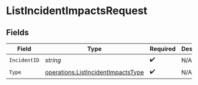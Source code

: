 # ListIncidentImpactsRequest


## Fields

| Field                                                                                    | Type                                                                                     | Required                                                                                 | Description                                                                              |
| ---------------------------------------------------------------------------------------- | ---------------------------------------------------------------------------------------- | ---------------------------------------------------------------------------------------- | ---------------------------------------------------------------------------------------- |
| `IncidentID`                                                                             | *string*                                                                                 | :heavy_check_mark:                                                                       | N/A                                                                                      |
| `Type`                                                                                   | [operations.ListIncidentImpactsType](../../models/operations/listincidentimpactstype.md) | :heavy_check_mark:                                                                       | N/A                                                                                      |